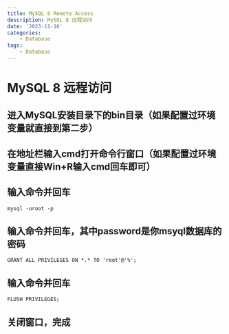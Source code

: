 ```yaml
---
title: MySQL 8 Remote Access
description: MySQL 8 远程访问
date: '2023-11-16'
categories:
    - Database
tags:
    - Database
---
```


# MySQL 8 远程访问

## 进入MySQL安装目录下的bin目录（如果配置过环境变量就直接到第二步）

## 在地址栏输入cmd打开命令行窗口（如果配置过环境变量直接Win+R输入cmd回车即可）

## 输入命令并回车

```
mysql -uroot -p
```

## 输入命令并回车，其中password是你msyql数据库的密码

```
GRANT ALL PRIVILEGES ON *.* TO 'root'@'%';
```

## 输入命令并回车

```
FLUSH PRIVILEGES;
```

## 关闭窗口，完成

